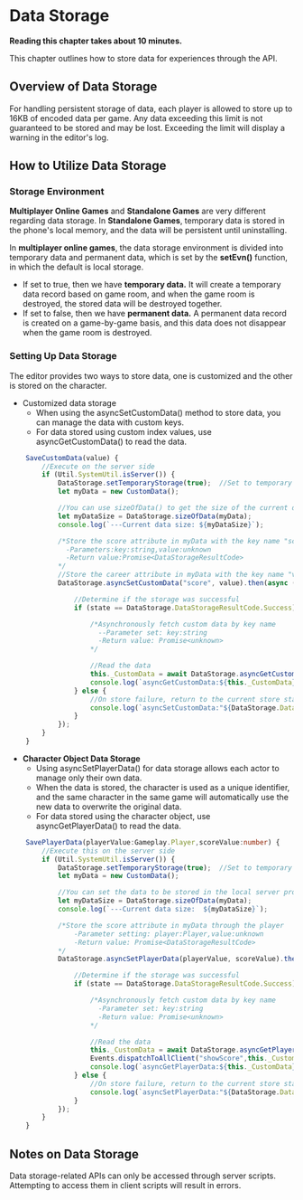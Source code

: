 # Data Storage

**Reading this chapter takes about 10 minutes.**

This chapter outlines how to store data for experiences through the API.

## Overview of Data Storage

For handling persistent storage of data, each player is allowed to store up to 16KB of encoded data per game. Any data exceeding this limit is not guaranteed to be stored and may be lost. Exceeding the limit will display a warning in the editor's log. 

## How to Utilize Data Storage

### Storage Environment

**Multiplayer Online Games** and **Standalone Games** are very different regarding data storage. In **Standalone Games**, temporary data is stored in the phone's local memory, and the data will be persistent until uninstalling.

In **multiplayer online games**, the data storage environment is divided into temporary data and permanent data, which is set by the **setEvn()** function, in which the default is local storage.

- If set to true, then we have **temporary data.** It will create a temporary data record based on game room, and when the game room is destroyed, the stored data will be destroyed together.
- If set to false, then we have **permanent data.** A permanent data record is created on a game-by-game basis, and this data does not disappear when the game room is destroyed.

### Setting Up Data Storage

The editor provides two ways to store data, one is customized and the other is stored on the character.

- Customized data storage
  - When using the asyncSetCustomData() method to store data, you can manage the data with custom keys.
  - For data stored using custom index values, use asyncGetCustomData() to read the data.

```TypeScript
    SaveCustomData(value) {
        //Execute on the server side
        if (Util.SystemUtil.isServer()) {
            DataStorage.setTemporaryStorage(true);  //Set to temporary data storage, store data in local process
            let myData = new CustomData();

            //You can use sizeOfData() to get the size of the current data in bytes, to make sure you don't exceed the encoded data storage limit.
            let myDataSize = DataStorage.sizeOfData(myData);
            console.log(`---Current data size: ${myDataSize}`);

            /*Store the score attribute in myData with the key name "score".
              -Parameters:key:string,value:unknown
              -Return value:Promise<DataStorageResultCode>
            */
            //Store the career attribute in myData with the key name "vocation".
            DataStorage.asyncSetCustomData("score", value).then(async (state) => {

                //Determine if the storage was successful
                if (state == DataStorage.DataStorageResultCode.Success) {

                    /*Asynchronously fetch custom data by key name
                      --Parameter set: key:string
                      -Return value: Promise<unknown>
                    */

                    //Read the data
                    this._CustomData = await DataStorage.asyncGetCustomData("score");
                    console.log(`asyncGetCustomData:${this._CustomData}`);
                } else {
                    //On store failure, return to the current store state
                    console.log(`asyncSetCustomData:"${DataStorage.DataStorageResultCode[state]}`);
                }
            });
        }
    }
```

- **Character Object Data Storage**
  - Using asyncSetPlayerData() for data storage allows each actor to manage only their own data.
  - When the data is stored, the character is used as a unique identifier, and the same character in the same game will automatically use the new data to overwrite the original data.
  - For data stored using the character object, use asyncGetPlayerData() to read the data.

```TypeScript
    SavePlayerData(playerValue:Gameplay.Player,scoreValue:number) {
        //Execute this on the server side
        if (Util.SystemUtil.isServer()) {
            DataStorage.setTemporaryStorage(true);  //Set to temporary data storage to store data in the local server process
            let myData = new CustomData();

            //You can set the data to be stored in the local server process by using sizeOfData.
            let myDataSize = DataStorage.sizeOfData(myData);
            console.log(`---Current data size:  ${myDataSize}`);

            /*Store the score attribute in myData through the player
                -Parameter setting: player:Player,value:unknown
                -Return value: Promise<DataStorageResultCode>
            */
            DataStorage.asyncSetPlayerData(playerValue, scoreValue).then(async (state) => {

                //Determine if the storage was successful
                if (state == DataStorage.DataStorageResultCode.Success) {

                    /*Asynchronously fetch custom data by key name
                      -Parameter set: key:string
                      -Return value: Promise<unknown>
                    */

                    //Read the data
                    this._CustomData = await DataStorage.asyncGetPlayerData(playerValue) as number;
                    Events.dispatchToAllClient("showScore",this._CustomData,playerValue.character.characterName);
                    console.log(`asyncGetPlayerData:${this._CustomData}`);
                } else {
                    //On store failure, return to the current store state
                    console.log(`asyncSetPlayerData:"${DataStorage.DataStorageResultCode[state]}`);
                }
            });
        }
    }
```

## Notes on Data Storage 

Data storage-related APIs can only be accessed through server scripts. Attempting to access them in client scripts will result in errors.